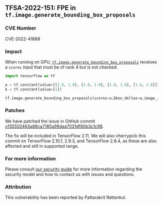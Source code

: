 ## TFSA-2022-151: FPE in `tf.image.generate_bounding_box_proposals`

### CVE Number
CVE-2022-41888

### Impact
When running on GPU, [`tf.image.generate_bounding_box_proposals`](https://github.com/tensorflow/tensorflow/blob/master/tensorflow/core/kernels/image/generate_box_proposals_op.cu.cc) receives a `scores` input that must be of rank 4 but is not checked.
```python
import tensorflow as tf

a = tf.constant(value=[[1.0, 1.0], [1.0, 1.0], [1.0, 1.0], [1.0, 1.0]])
b = tf.constant(value=[1])

tf.image.generate_bounding_box_proposals(scores=a,bbox_deltas=a,image_info=a,anchors=a,pre_nms_topn=b)
```

### Patches
We have patched the issue in GitHub commit [cf35502463a88ca7185a99daa7031df60b3c1c98](https://github.com/tensorflow/tensorflow/commit/cf35502463a88ca7185a99daa7031df60b3c1c98).

The fix will be included in TensorFlow 2.11. We will also cherrypick this commit on TensorFlow 2.10.1, 2.9.3, and TensorFlow 2.8.4, as these are also affected and still in supported range.


### For more information
Please consult [our security guide](https://github.com/tensorflow/tensorflow/blob/master/SECURITY.md) for more information regarding the security model and how to contact us with issues and questions.


### Attribution
This vulnerability has been reported by Pattarakrit Rattankul.
